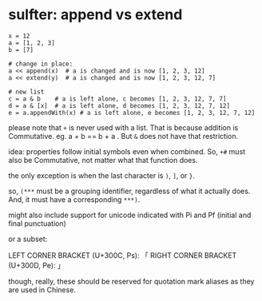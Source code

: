 # sulfter: append vs extend

```sulfer
x = 12
a = [1, 2, 3]
b = [7]

# change in place:
a << append(x)  # a is changed and is now [1, 2, 3, 12]
a << extend(y)  # a is changed and is now [1, 2, 3, 12, 7]

# new list
c = a & b    # a is left alone, c becomes [1, 2, 3, 12, 7, 7]
d = a & [x]  # a is left alone, d becomes [1, 2, 3, 12, 7, 12]
e = a.appendWith(x) # a is left alone, e becomes [1, 2, 3, 12, 7, 12]
```

please note that `+` is never used with a list. That is because addition
is Commutative. eg. a + b == b + a . But `&` does not have that restriction.

idea: properties follow initial symbols even when combined.
So, `+#` must also be Commutative, not matter what that function does.

the only exception is when the last character is `)`, `]`, or `}`.

so, `(***` must be a grouping identifier, regardless of what it actually does.
And, it must have a corresponding `***)`.

might also include support for unicode indicated with Pi and Pf (initial and final punctuation)

or a subset:

LEFT CORNER BRACKET (U+300C, Ps): 「
RIGHT CORNER BRACKET (U+300D, Pe): 」

though, really, these should be reserved for quotation mark aliases as they are
used in Chinese.

